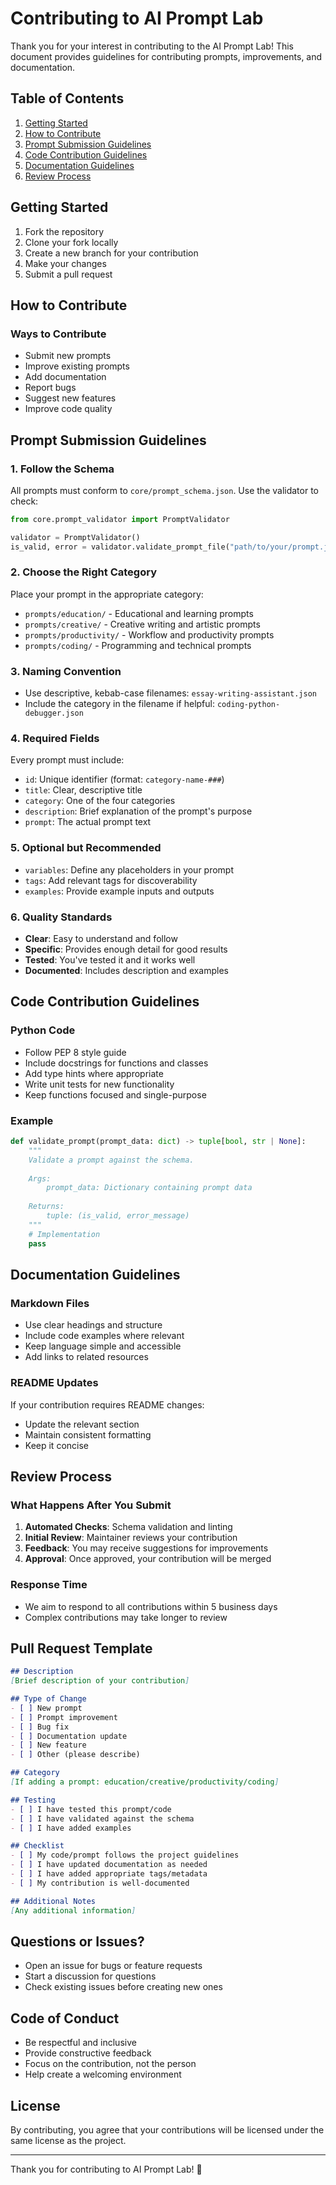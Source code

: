 # Contributing to AI Prompt Lab

Thank you for your interest in contributing to the AI Prompt Lab! This document provides guidelines for contributing prompts, improvements, and documentation.

## Table of Contents

1. [Getting Started](#getting-started)
2. [How to Contribute](#how-to-contribute)
3. [Prompt Submission Guidelines](#prompt-submission-guidelines)
4. [Code Contribution Guidelines](#code-contribution-guidelines)
5. [Documentation Guidelines](#documentation-guidelines)
6. [Review Process](#review-process)

## Getting Started

1. Fork the repository
2. Clone your fork locally
3. Create a new branch for your contribution
4. Make your changes
5. Submit a pull request

## How to Contribute

### Ways to Contribute

- Submit new prompts
- Improve existing prompts
- Add documentation
- Report bugs
- Suggest new features
- Improve code quality

## Prompt Submission Guidelines

### 1. Follow the Schema

All prompts must conform to `core/prompt_schema.json`. Use the validator to check:

```python
from core.prompt_validator import PromptValidator

validator = PromptValidator()
is_valid, error = validator.validate_prompt_file("path/to/your/prompt.json")
```

### 2. Choose the Right Category

Place your prompt in the appropriate category:
- `prompts/education/` - Educational and learning prompts
- `prompts/creative/` - Creative writing and artistic prompts
- `prompts/productivity/` - Workflow and productivity prompts
- `prompts/coding/` - Programming and technical prompts

### 3. Naming Convention

- Use descriptive, kebab-case filenames: `essay-writing-assistant.json`
- Include the category in the filename if helpful: `coding-python-debugger.json`

### 4. Required Fields

Every prompt must include:
- `id`: Unique identifier (format: `category-name-###`)
- `title`: Clear, descriptive title
- `category`: One of the four categories
- `description`: Brief explanation of the prompt's purpose
- `prompt`: The actual prompt text

### 5. Optional but Recommended

- `variables`: Define any placeholders in your prompt
- `tags`: Add relevant tags for discoverability
- `examples`: Provide example inputs and outputs

### 6. Quality Standards

- **Clear**: Easy to understand and follow
- **Specific**: Provides enough detail for good results
- **Tested**: You've tested it and it works well
- **Documented**: Includes description and examples

## Code Contribution Guidelines

### Python Code

- Follow PEP 8 style guide
- Include docstrings for functions and classes
- Add type hints where appropriate
- Write unit tests for new functionality
- Keep functions focused and single-purpose

### Example

```python
def validate_prompt(prompt_data: dict) -> tuple[bool, str | None]:
    """
    Validate a prompt against the schema.
    
    Args:
        prompt_data: Dictionary containing prompt data
        
    Returns:
        tuple: (is_valid, error_message)
    """
    # Implementation
    pass
```

## Documentation Guidelines

### Markdown Files

- Use clear headings and structure
- Include code examples where relevant
- Keep language simple and accessible
- Add links to related resources

### README Updates

If your contribution requires README changes:
- Update the relevant section
- Maintain consistent formatting
- Keep it concise

## Review Process

### What Happens After You Submit

1. **Automated Checks**: Schema validation and linting
2. **Initial Review**: Maintainer reviews your contribution
3. **Feedback**: You may receive suggestions for improvements
4. **Approval**: Once approved, your contribution will be merged

### Response Time

- We aim to respond to all contributions within 5 business days
- Complex contributions may take longer to review

## Pull Request Template

```markdown
## Description
[Brief description of your contribution]

## Type of Change
- [ ] New prompt
- [ ] Prompt improvement
- [ ] Bug fix
- [ ] Documentation update
- [ ] New feature
- [ ] Other (please describe)

## Category
[If adding a prompt: education/creative/productivity/coding]

## Testing
- [ ] I have tested this prompt/code
- [ ] I have validated against the schema
- [ ] I have added examples

## Checklist
- [ ] My code/prompt follows the project guidelines
- [ ] I have updated documentation as needed
- [ ] I have added appropriate tags/metadata
- [ ] My contribution is well-documented

## Additional Notes
[Any additional information]
```

## Questions or Issues?

- Open an issue for bugs or feature requests
- Start a discussion for questions
- Check existing issues before creating new ones

## Code of Conduct

- Be respectful and inclusive
- Provide constructive feedback
- Focus on the contribution, not the person
- Help create a welcoming environment

## License

By contributing, you agree that your contributions will be licensed under the same license as the project.

---

Thank you for contributing to AI Prompt Lab! 🚀
